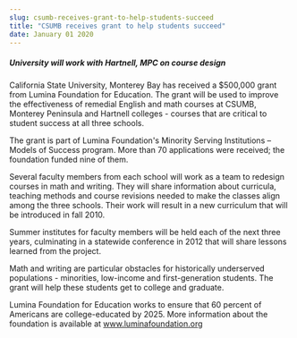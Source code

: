 ```yaml
---
slug: csumb-receives-grant-to-help-students-succeed
title: "CSUMB receives grant to help students succeed"
date: January 01 2020
---
```


<h5>University will work with Hartnell, MPC on course design</h5><p>California State University, Monterey Bay has received a $500,000 grant from Lumina Foundation for Education. The grant will be used to improve the effectiveness of remedial English and math courses at CSUMB, Monterey Peninsula and Hartnell colleges - courses that are critical to student success at all three schools.
</p><p>The grant is part of Lumina Foundation's Minority Serving Institutions – Models of Success program. More than 70 applications were received; the foundation funded nine of them.
</p><p>Several faculty members from each school will work as a team to redesign courses in math and writing. They will share information about curricula, teaching methods and course revisions needed to make the classes align among the three schools.  Their work will result in a new curriculum that will be introduced in fall 2010.
</p><p>Summer institutes for faculty members will be held each of the next three years, culminating in a statewide conference in 2012 that will share lessons learned from the project.
</p><p>Math and writing are particular obstacles for historically underserved populations - minorities, low-income and first-generation students. The grant will help these students get to college and graduate.
</p><p>Lumina Foundation for Education works to ensure that 60 percent of Americans are college-educated by 2025. More information about the foundation is available at <a href="http://www.luminafoundation.org/">www.luminafoundation.org</a>
</p><p> 
</p><p> 
</p><p> 
</p><p><em> </em>
</p><p><em> </em>
</p><p><strong>  </strong>
</p><p> 
</p><p> 
</p>
